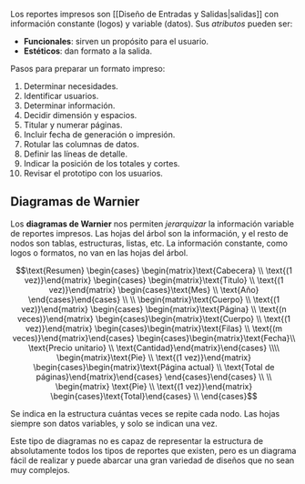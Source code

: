 Los reportes impresos son [[Diseño de Entradas y Salidas|salidas]] con información constante (logos) y variable (datos). Sus *atributos* pueden ser:

- **Funcionales**: sirven un propósito para el usuario.
- **Estéticos**: dan formato a la salida.

Pasos para preparar un formato impreso:

1. Determinar necesidades.
2. Identificar usuarios.
3. Determinar información.
4. Decidir dimensión y espacios.
5. Titular y numerar páginas.
6. Incluir fecha de generación o impresión.
7. Rotular las columnas de datos.
8. Definir las líneas de detalle.
9. Indicar la posición de los totales y cortes.
10. Revisar el prototipo con los usuarios.

## Diagramas de Warnier

Los **diagramas de Warnier** nos permiten *jerarquizar* la información variable de reportes impresos. Las hojas del árbol son la información, y el resto de nodos son tablas, estructuras, listas, etc. La información constante, como logos o formatos, no van en las hojas del árbol.

$$\text{Resumen} \begin{cases} 
\begin{matrix}\text{Cabecera} \\ \text{(1 vez)}\end{matrix} \begin{cases} \begin{matrix}\text{Titulo} \\ \text{(1 vez)}\end{matrix} \begin{cases}\text{Mes} \\ \text{Año} \end{cases}\end{cases} \\ \\
\begin{matrix}\text{Cuerpo} \\ \text{(1 vez)}\end{matrix} \begin{cases} \begin{matrix}\text{Página} \\ \text{(n veces)}\end{matrix} \begin{cases}\begin{matrix}\text{Cuerpo} \\ \text{(1 vez)}\end{matrix} \begin{cases}\begin{matrix}\text{Filas} \\ \text{(m veces)}\end{matrix}\end{cases} \begin{cases}\begin{matrix}\text{Fecha}\\ \text{Precio unitario} \\ \text{Cantidad}\end{matrix}\end{cases} \\\\ \begin{matrix}\text{Pie} \\ \text{(1 vez)}\end{matrix} \begin{cases}\begin{matrix}\text{Página actual} \\ \text{Total de páginas}\end{matrix}\end{cases} \end{cases}\end{cases} \\ \\
\begin{matrix} \text{Pie} \\ \text{(1 vez)}\end{matrix} \begin{cases}\text{Total}\end{cases} \\
\end{cases}$$

Se indica en la estructura cuántas veces se repite cada nodo. Las hojas siempre son datos variables, y solo se indican una vez.

Este tipo de diagramas no es capaz de representar la estructura de absolutamente todos los tipos de reportes que existen, pero es un diagrama fácil de realizar y puede abarcar una gran variedad de diseños que no sean muy complejos.
